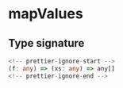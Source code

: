 # mapValues

## Type signature

```typescript
<!-- prettier-ignore-start -->
(f: any) => (xs: any) => any[]
<!-- prettier-ignore-end -->
```
